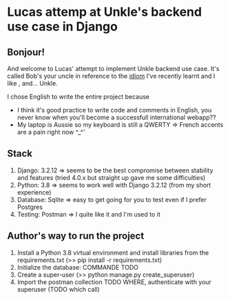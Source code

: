 # Lucas attemp at Unkle's backend use case in Django

## Bonjour! 

And welcome to Lucas' attempt to implement Unkle backend use case. It's called Bob's your uncle in reference to the [idiom](https://www.urbandictionary.com/define.php?term=Bob%27s%20your%20uncle) I've recently learnt and I like , and... Unkle.

I chose English to write the entire project because		
- I think it's good practice to write code and comments in English, you never know when you'll become a successfull international webapp??
- My laptop is Aussie so my keyboard is still a QWERTY => French accents are a pain right now ^_^'

## Stack

1. Django: 3.2.12 => seems to be the best compromise between stability and features (tried 4.0.x but straight up gave me some difficulties)
2. Python: 3.8 => seems to work well with Django 3.2.12 (from my short experience)
3. Database: Sqlite => easy to get going for you to test even if I prefer Postgres
4. Testing: Postman => I quite like it and I'm used to it

## Author's way to run the project
1. Install a Python 3.8 virtual environment and install libraries from the requirements.txt (>> pip install -r requirements.txt)
2. Initialize the database: COMMANDE TODO
3. Create a super-user (>> python manage.py create_superuser) 
4. Import the postman collection TODO WHERE, authenticate with your superuser (TODO which call)


